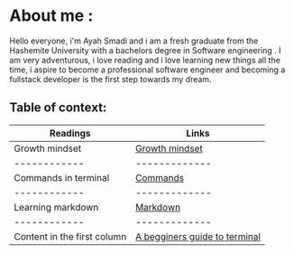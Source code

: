 # About me :
Hello everyone, i'm Ayah Smadi and i am a fresh graduate from the Hashemite University with a bachelors degree in  Software engineering .
I am very adventurous, i love reading and i love learning new things all the time, i aspire to  become a professional software engineer and becoming a fullstack developer is the first step towards my dream.

## Table of context:
| Readings                     | Links                                                                                         |
|------------                  | -------------                                                                                 |
|Growth mindset                |[Growth mindset](https://aya333.github.io/Reading-notess/growthmindset)                        |
|------------                  | -------------                                                                                 |
|Commands in terminal          | [Commands](https://aya333.github.io/Reading-notess/commands)                                  |
|------------                  | -------------                                                                                 |
|Learning markdown             |[Markdown](https://aya333.github.io/Reading-notess/markdown)                                   |
|------------                  | -------------                                                                                 |
|Content in the first column   | [A begginers guide to terminal](https://aya333.github.io/Reading-notess/guide)                |


